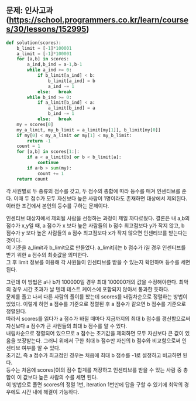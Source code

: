 ## 문제: 인사고과 (https://school.programmers.co.kr/learn/courses/30/lessons/152995)
```python
def solution(scores):
    b_limit = [-1]*100001
    a_limit = [-1]*100001
    for [a,b] in scores:
        a_ind,b_ind = a-1,b-1
        while a_ind >= 0:
            if b_limit[a_ind] < b:
                b_limit[a_ind] = b
                a_ind -= 1
            else:   break
        while b_ind >= 0:
            if a_limit[b_ind] < a:
                a_limit[b_ind] = a
                b_ind -= 1
            else:   break
    my = scores[0]
    my_a_limit, my_b_limit = a_limit[my[1]], b_limit[my[0]]
    if my[0] < my_a_limit or my[1] < my_b_limit:
        return -1
    count = 1
    for [a,b] in scores[1:]:
        if a < a_limit[b] or b < b_limit[a]:
            continue
        if a+b > sum(my):
            count += 1
    return count
```
각 사원별로 두 종류의 점수를 갖고, 두 점수의 총합에 따라 등수를 매겨 인센티브를 준다. 이때 두 점수가 모두 자신보다 높은 사람이 1명이라도 존재하면 대상에서 제외된다. 이러한 조건에서 본인의 등수를 구하는 문제이다.   

인센티브 대상자에서 제외될 사람을 선정하는 과정이 제일 까다로웠다. 결론은 내 a,b의 점수가 x,y일 때, a 점수가 x 보다 높은 사람들의 b 점수 최고점보다 y가 작지 않고, b 점수가 y 보다 높은 사람들의 a 점수 최고점보다 x가 작지 않으면 인센티브를 받는다는 것이다.   
이 기준을 a_limit과 b_limit으로 만들었다. a_limit[i]는 b 점수가 i일 경우 인센티브를 받기 위한 a 점수의 최솟값을 의미한다.   
그 후 limit 정보를 이용해 각 사원들이 인센티브를 받을 수 있는지 확인하며 등수를 세면 된다.   

그런데 이 방법은 a나 b가 100000일 경우 최대 100000개의 값을 수정해야한다. 최악의 경우 시간 초과가 날 텐데 테스트 케이스에 포함되지 않아서 통과한 듯하다.   
문제를 풀고 나서 다른 사람의 풀이를 봤는데 scores를 내림차순으로 정렬하는 방법이 있었다. 이렇게 하면 a 점수를 기준으로 정렬된 후 a 점수가 같으면 b 점수를 기준으로 정렬된다.   
따라서 scores를 읽다가 a 점수가 바뀔 때마다 지금까지의 최대 b 점수를 갱신함으로써 자신보다 a 점수가 큰 사원들의 최대 b 점수를 알 수 있다.   
내림차순으로 정렬되어 있으므로 a 점수는 초기값을 제외하면 모두 자신보다 큰 값이 있음을 보장받는다. 그러니 위에서 구한 최대 b 점수만 자신의 b 점수와 비교함으로써 인센티브 여부를 알 수 있다.   
초기값, 즉 a 점수가 최고점인 경우는 처음에 최대 b 점수를 -1로 설정하고 비교하면 된다.   
등수는 처음에 scores[0]의 점수 합계를 저장하고 인센티브를 받을 수 있는 사람 중 총합이 이 값보다 높은 사람의 수를 세면 된다.   
이 방법으로 풀면 scores의 정렬 1번, iteration 1번만에 답을 구할 수 있기에 최악의 경우에도 시간 내에 해결이 가능하다.  
